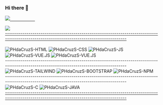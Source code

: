 ### Hi there 👋

<div>
  <a href="https://github.com/PHdaCruzSantos">
  
 <img heigth="180em" src="https://github-readme-status.vercel.app/api/top-langs/?username=PHdaCruzSantos&layout=radical&langs_count=16&theme=dracula"/>⠀⠀⠀⠀⠀⠀⠀⠀
 
 <img heigth="180em" src="https://github-readme-status.vercel.app/api?username=PHdaCruzSantos&show_icns=true&theme=radical&incluide_all_commits=true&count_private=true" />
</div>
 --------------------------------------------------------------------------------------------------------------------------------------------
<div style="display: inline-block" ><br>
  <img align="center" alt="PHdaCruzS-HTML"  src="https://img.shields.io/badge/HTML5-E34F26?style=for-the-badge&logo=html5&logoColor=white">
  <img align="center" alt="PHdaCruzS-CSS"   src="https://img.shields.io/badge/CSS3-1572B6?style=for-the-badge&logo=css3&logoColor=white">
  <img align="center" alt="PHdaCruzS-JS"    src="https://img.shields.io/badge/JavaScript-F7DF1E?style=for-the-badge&logo=JavaScript&logoColor=white">
  <img align="center" alt="PHdaCruzS-VUE.JS" src="https://img.shields.io/badge/Vue.js-35495E?style=for-the-badge&logo=vue.js&logoColor=4FC08D">
  <img align="center" alt="PHdaCruzS-VUE.JS" src="https://img.shields.io/badge/Figma-F24E1E?style=for-the-badge&logo=figma&logoColor=white">
  <br>
  --------------------------------------------------------------------------------------------------------------------------------------------
  <br>
  <img align="center" alt="PHdaCruzS-TAILWIND" src="https://img.shields.io/badge/Tailwind_CSS-38B2AC?style=for-the-badge&logo=tailwind-css&logoColor=white">
  <img align="center" alt="PHdaCruzS-BOOTSTRAP" src="https://img.shields.io/badge/Bootstrap-563D7C?style=for-the-badge&logo=bootstrap&logoColor=white">
  <img align="center" alt="PHdaCruzS-NPM" src="https://img.shields.io/badge/npm-CB3837?style=for-the-badge&logo=npm&logoColor=white"> 
  <br>
  --------------------------------------------------------------------------------------------------------------------------------------------
  <br>
  <img align="center" alt="PHdaCruzS-C" src="https://img.shields.io/badge/C-00599C?style=for-the-badge&logo=c&logoColor=white"> 
  <img align="center" alt="PHdaCruzS-JAVA" src="https://img.shields.io/badge/Java-ED8B00?style=for-the-badge&logo=openjdk&logoColor=white"> 
</div>
--------------------------------------------------------------------------------------------------------------------------------------------
<br>
  
